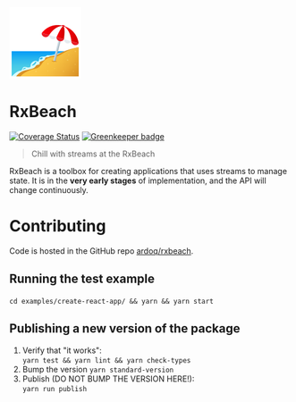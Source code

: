 ![Beach with umbrella](docs/beach_with_umbrella.png)

# RxBeach
[![Coverage Status](https://coveralls.io/repos/github/ardoq/rxbeach/badge.svg?branch=master)](https://coveralls.io/github/ardoq/rxbeach?branch=master) [![Greenkeeper badge](https://badges.greenkeeper.io/ardoq/rxbeach.svg)](https://greenkeeper.io/)
> Chill with streams at the RxBeach

RxBeach is a toolbox for creating applications that uses streams to manage
state. It is in the **very early stages** of implementation, and the API will
change continuously.


# Contributing
Code is hosted in the GitHub repo [ardoq/rxbeach](https://github.com/ardoq/rxbeach).

## Running the test example
`cd examples/create-react-app/ && yarn && yarn start`

## Publishing a new version of the package
1. Verify that "it works":  
   `yarn test && yarn lint && yarn check-types`
2. Bump the version
   `yarn standard-version`
2. Publish (DO NOT BUMP THE VERSION HERE!):  
   `yarn run publish`
